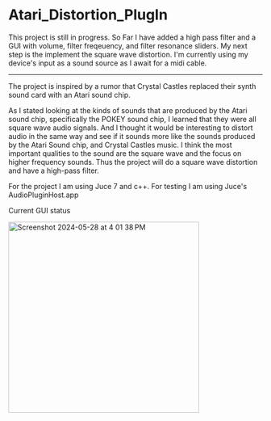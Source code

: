 # Atari_Distortion_PlugIn
This project is still in progress. So Far I have added a high pass filter and a GUI with volume, filter freqeuency, and filter resonance sliders. My next step is the implement the square wave distortion. 
I'm currently using my device's input as a sound source as I await for a midi cable. 


------------------------------------------------------------------------------------------------------------------------------------------------------------------------------------

The project is inspired by a rumor that Crystal Castles replaced their synth sound card with an Atari sound chip. 

As I stated looking at the kinds of sounds that are produced by the Atari sound chip, specifically the POKEY sound chip, I learned that they were all square wave audio signals. And I thought it would be interesting to distort audio in the same way and see if it sounds more like the sounds produced by the Atari Sound chip, and Crystal Castles music. I think the most important qualities to the sound are the square wave and the focus on higher frequency sounds. Thus the project will do a square wave distortion and have a high-pass filter. 

For the project I am using Juce 7 and c++. 
For testing I am using Juce's AudioPluginHost.app

Current GUI status

<img width="378" alt="Screenshot 2024-05-28 at 4 01 38 PM" src="https://github.com/mimorel/Atari_Distortion_PlugIn/assets/14367088/ed248fb1-0cd5-4406-aab2-b8ada062849d">

